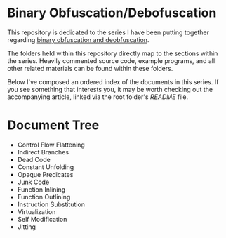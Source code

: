 # Binary Obfuscation/Debofuscation

This repository is dedicated to the series I have been putting together regarding <a href="https://calwa.re/reversing/obfuscation/binary-deobfuscation-preface" target="_blank">binary obfuscation and deobfuscation</a>.

The folders held within this repository directly map to the sections within the series. Heavily commented source code, example programs, and all other related materials can be found within these folders.

Below I've composed an ordered index of the documents in this series. If you see something that interests you, it may be worth checking out the accompanying article, linked via the root folder's *README* file.

# Document Tree
- Control Flow Flattening
- Indirect Branches
- Dead Code
- Constant Unfolding
- Opaque Predicates
- Junk Code
- Function Inlining
- Function Outlining
- Instruction Substitution
- Virtualization
- Self Modification
- Jitting

